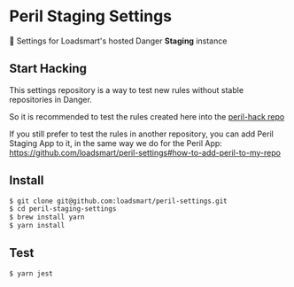 # Peril Staging Settings

🔧 Settings for Loadsmart's hosted Danger **Staging** instance

## Start Hacking

This settings repository is a way to test new rules without stable repositories in Danger.

So it is recommended to test the rules created here into the [peril-hack repo](https://github.com/loadsmart/peril-hack)

If you still prefer to test the rules in another repository, you can add Peril Staging App to it, in the same way we do for the Peril App: https://github.com/loadsmart/peril-settings#how-to-add-peril-to-my-repo

## Install

```bash
$ git clone git@github.com:loadsmart/peril-settings.git
$ cd peril-staging-settings
$ brew install yarn
$ yarn install
```

## Test

```bash
$ yarn jest
```
